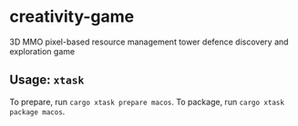 # creativity-game
3D MMO pixel-based resource management tower defence discovery and exploration game

## Usage: `xtask`
To prepare, run `cargo xtask prepare macos`.
To package, run `cargo xtask package macos`.